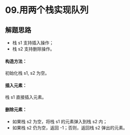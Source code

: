# 09.用两个栈实现队列

## 解题思路

- 栈 s1 支持插入操作；
- 栈 s2 支持删除操作。

#### 构造方法：

初始化栈 s1, s2 为空。

#### 插入元素：

栈 s1 直接插入元素。

#### 删除元素：

- 如果栈 s2 为空，将栈 s1 的元素弹入到栈 s2 内；
- 如果栈 s2 仍为空，返回 -1；否则，返回栈 s2 弹出的元素。